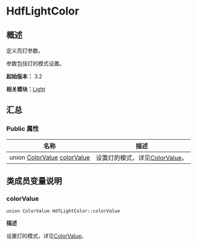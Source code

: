 # HdfLightColor

## 概述

定义亮灯参数。

参数包括灯的模式设置。

**起始版本：** 3.2

**相关模块：**[Light](_light.md)

## 汇总

### Public 属性

| 名称 | 描述 | 
| -------- | -------- |
| union [ColorValue](union_color_value_v10.md) [colorValue](#colorvalue) | 设置灯的模式，详见[ColorValue](union_color_value_v10.md)。  | 

## 类成员变量说明

### colorValue

```
union ColorValue HdfLightColor::colorValue
```
**描述**

设置灯的模式，详见[ColorValue](union_color_value_v10.md)。
